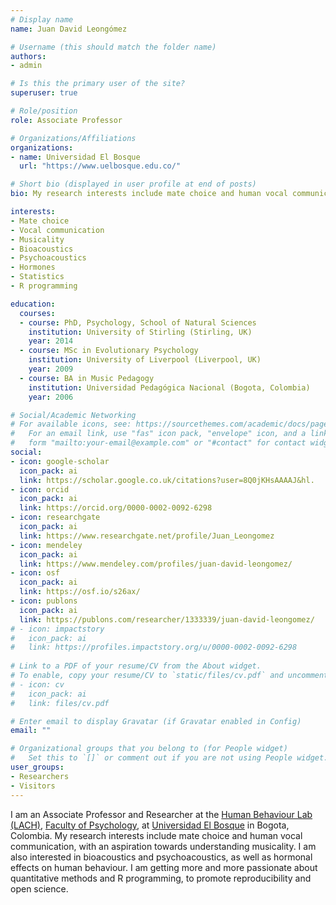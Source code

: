 ```yaml
---
# Display name
name: Juan David Leongómez

# Username (this should match the folder name)
authors:
- admin

# Is this the primary user of the site?
superuser: true

# Role/position
role: Associate Professor

# Organizations/Affiliations
organizations:
- name: Universidad El Bosque
  url: "https://www.uelbosque.edu.co/"

# Short bio (displayed in user profile at end of posts)
bio: My research interests include mate choice and human vocal communication, with an aspiration towards understanding musicality. I am also interested in bioacoustics and psychoacoustics, as well as statistics and R programming.

interests:
- Mate choice
- Vocal communication
- Musicality
- Bioacoustics
- Psychoacoustics
- Hormones
- Statistics
- R programming

education:
  courses:
  - course: PhD, Psychology, School of Natural Sciences
    institution: University of Stirling (Stirling, UK)
    year: 2014
  - course: MSc in Evolutionary Psychology
    institution: University of Liverpool (Liverpool, UK)
    year: 2009
  - course: BA in Music Pedagogy
    institution: Universidad Pedagógica Nacional (Bogota, Colombia)
    year: 2006

# Social/Academic Networking
# For available icons, see: https://sourcethemes.com/academic/docs/page-builder/#icons
#   For an email link, use "fas" icon pack, "envelope" icon, and a link in the
#   form "mailto:your-email@example.com" or "#contact" for contact widget.
social:
- icon: google-scholar
  icon_pack: ai
  link: https://scholar.google.co.uk/citations?user=8Q0jKHsAAAAJ&hl.
- icon: orcid
  icon_pack: ai
  link: https://orcid.org/0000-0002-0092-6298
- icon: researchgate
  icon_pack: ai
  link: https://www.researchgate.net/profile/Juan_Leongomez
- icon: mendeley
  icon_pack: ai
  link: https://www.mendeley.com/profiles/juan-david-leongomez/
- icon: osf
  icon_pack: ai
  link: https://osf.io/s26ax/
- icon: publons
  icon_pack: ai
  link: https://publons.com/researcher/1333339/juan-david-leongomez/
# - icon: impactstory
#   icon_pack: ai
#   link: https://profiles.impactstory.org/u/0000-0002-0092-6298
  
# Link to a PDF of your resume/CV from the About widget.
# To enable, copy your resume/CV to `static/files/cv.pdf` and uncomment the lines below.
# - icon: cv
#   icon_pack: ai
#   link: files/cv.pdf

# Enter email to display Gravatar (if Gravatar enabled in Config)
email: ""

# Organizational groups that you belong to (for People widget)
#   Set this to `[]` or comment out if you are not using People widget.
user_groups:
- Researchers
- Visitors
---
```


I am an Associate Professor and Researcher at the [Human Behaviour Lab (LACH)](https://www.researchgate.net/lab/Laboratorio-de-Analisis-del-Comportamiento-Humano-LACH-Oscar-R-Sanchez), [Faculty of Psychology](https://www.uelbosque.edu.co/psicologia), at [Universidad El Bosque](https://www.uelbosque.edu.co/) in Bogota, Colombia. My research interests include mate choice and human vocal communication, with an aspiration towards understanding musicality. I am also interested in bioacoustics and psychoacoustics, as well as hormonal effects on human behaviour. I am getting more and more passionate about quantitative methods and R programming, to promote reproducibility and open science.
